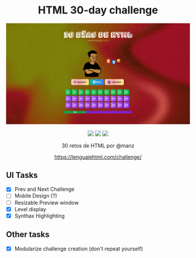 <div align="center">

# HTML 30-day challenge

![alt text](public/app.png)

![](https://img.shields.io/badge/HTML-5-orange?style=for-the-badge&logo=html5)
![](https://img.shields.io/badge/CSS-3-blue?style=for-the-badge&logo=css3)
![](https://img.shields.io/badge/Astro-4.3-purple?style=for-the-badge&logo=astro)

30 retos de HTML por @manz

https://lenguajehtml.com/challenge/

</div>

## UI Tasks

- [x] Prev and Next Challenge
- [ ] Mobile Design (?)
- [ ] Resizable Preview window
- [x] Level display
- [x] Synthax Highlighting

## Other tasks

- [x] Modularize challenge creation (don't repeat yourself)
